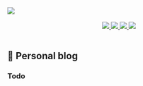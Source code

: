 <div slign="center" class="show-in-github">
  <img src="https://static.skynian.cn/18-12-25/2092366.jpg">
</div>

<br>

<div align="center" class="show-in-github">
  <a href="https://skynian.com/">
    <img src="https://img.shields.io/badge/Online-阅读-success.svg?style=popout-square">
  </a>
  <a href="https://github.com/sijianian">
    <img src="https://img.shields.io/badge/Author-墨客-blueviolet.svg?style=popout-square">
  </a>
  <a href="#">
    <img src="https://img.shields.io/badge/License-MIT-blue.svg?style=popout-square">
  </a>
  <a href="https://skynian.com/">
    <img src="https://img.shields.io/badge/About-前端 | 算法 | 工具-fa8c16.svg?style=popout-square">
  </a>
</div>

<br>

## 🌈 Personal blog

### Todo
